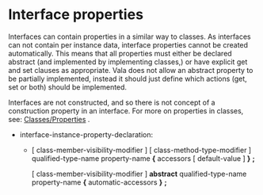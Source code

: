 

Interface properties
====================

Interfaces can contain properties in a similar way to classes. As interfaces can not contain per instance data, interface properties cannot be created automatically. This means that all properties must either be declared abstract (and implemented by implementing classes,)
or have explicit get and set clauses as appropriate. Vala does not allow an abstract property to be partially implemented, instead it should just define which actions (get, set or both) should be implemented.

Interfaces are not constructed, and so there is not concept of a construction property in an interface. For more on properties in classes, see:
[Classes/Properties](http://wiki.gnome.org/action/show/Projects/Vala/Manual/Export/Vala/Manual/Classes#Properties)
.

-   interface-instance-property-declaration:

    -   [ class-member-visibility-modifier ] [
        class-method-type-modifier ] qualified-type-name property-name
        **{** accessors [ default-value ] **}** **;**

        [ class-member-visibility-modifier ] **abstract**
        qualified-type-name property-name **{** automatic-accessors
        **}** **;**

